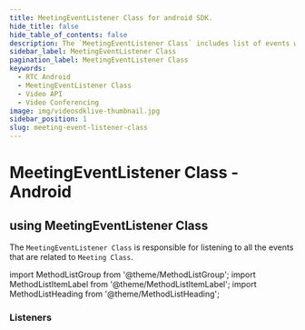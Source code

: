 ```yaml
---
title: MeetingEventListener Class for android SDK.
hide_title: false
hide_table_of_contents: false
description: The `MeetingEventListener Class` includes list of events which can be useful for the design custom user interface.
sidebar_label: MeetingEventListener Class
pagination_label: MeetingEventListener Class
keywords:
  - RTC Android
  - MeetingEventListener Class
  - Video API
  - Video Conferencing
image: img/videosdklive-thumbnail.jpg
sidebar_position: 1
slug: meeting-event-listener-class
---
```


# MeetingEventListener Class - Android

## using MeetingEventListener Class

The `MeetingEventListener Class` is responsible for listening to all the events that are related to `Meeting Class`.

import MethodListGroup from '@theme/MethodListGroup';
import MethodListItemLabel from '@theme/MethodListItemLabel';
import MethodListHeading from '@theme/MethodListHeading';

### Listeners

<MethodListGroup>
  <MethodListItemLabel name="__listeners" >
    <MethodListGroup>
      <MethodListHeading heading="Listeners" />
      <MethodListItemLabel description={"emitted when local participant joined the meeting successfully"} name="onMeetingJoined()"  type={"void"} />
      <MethodListItemLabel description={"emitted when local participant left the meeting"} name="onMeetingLeft()"  type={"void"} />
      <MethodListItemLabel description={"emitted when new participant joined the meeting"} name="onParticipantJoined(Participant participant)"  
      type={"void"} />
      <MethodListItemLabel description={"emitted when any participant left the meeting"} name="onParticipantLeft(Participant participant)"  type={"void"} />
      <MethodListItemLabel description={"emitted when remote participant requested for entry in the meeting"} name="onEntryRequested(String id, String name)"  type={"void"} />
      <MethodListItemLabel description={"emitted when meeting host responded to participant's joining request"} 
      name="onEntryResponded(String id, String decision)"  type={"void"} />
      <MethodListItemLabel description={"emitted when any participant shared the screen"} name="onPresenterChanged(String participantId)"  type={"void"} />
      <MethodListItemLabel description={"emitted when active speaker is changed"} name="onSpeakerChanged(String participantId)"  type={"void"} />
      <MethodListItemLabel description={"emitted when recording of the meeting is started successfully"} name="onRecordingStarted()"  type={"void"} />
      <MethodListItemLabel description={"emitted when recording of the meeting is stopped"} name="onRecordingStopped()"  type={"void"} />
      <MethodListItemLabel description={"emitted when live streaming of the meeting in social media is started successfully"} name="onLivestreamStarted()"  type={"void"} />
      <MethodListItemLabel description={"emitted when live streaming of the meeting is stopped"} name="onLivestreamStopped()"  type={"void"} />
      <MethodListItemLabel description={"emitted when remote participant asked you to toggle the Mic"} name="onMicRequested(String participantId, MicRequestListener listener)"  type={"void"} />
      <MethodListItemLabel description={"emitted when remote participant asked you to toggle the Webcam"} name="onWebcamRequested(String participantId, WebcamRequestListener listener)"  type={"void"} />
      <MethodListItemLabel description={"emitted when local participant answer/dial the phone call"} name="onExternalCallStarted()"  type={"void"} />
    </MethodListGroup>
  </MethodListItemLabel>
</MethodListGroup>
